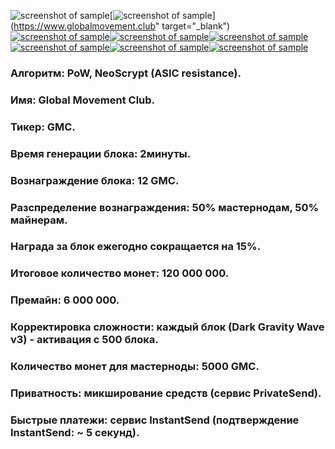 ![screenshot of sample](https://cdn.discordapp.com/attachments/651853753019924520/655599336046067729/1_864SHAPKA_GMC.png)[![screenshot of sample](
https://cdn.discordapp.com/attachments/651853753019924520/655600972889980930/web140.png)](https://www.globalmovement.club" target="_blank")[![screenshot of sample](
https://cdn.discordapp.com/attachments/651853753019924520/655601493218557952/POOL.png)](https://pool.gmastercoin.com)[![screenshot of sample](
https://cdn.discordapp.com/attachments/651853753019924520/655602215481901112/explorer.png)](https://chain.gmastercoin.com)[![screenshot of sample](
https://cdn.discordapp.com/attachments/651853753019924520/655602621368762390/discord.png)](https://discord.gg/NUceHNH)[![screenshot of sample](
https://cdn.discordapp.com/attachments/651853753019924520/655603620292853760/twitter.png)](https://twitter.com/global_m_club)[![screenshot of sample](
https://cdn.discordapp.com/attachments/651853753019924520/655604362688593934/telegram.png)](https://t.me/gm_club_channel)[![screenshot of sample](
https://cdn.discordapp.com/attachments/651853753019924520/655598017830846467/2SHAPKA_GMC.png)](https://discord.gg/NUceHNH)  


###  Алгоритм: PoW, NeoScrypt (ASIC resistance).
###  Имя: Global Movement Club.
###  Тикер: GMC.
###  Время генерации блока: 2минуты.
###  Вознаграждение блока: 12 GMC.
###  Разспределение вознаграждения: 50% мастернодам, 50% майнерам.
###  Награда за блок ежегодно сокращается на 15%.
###  Итоговое количество монет: 120 000 000.
###  Премайн: 6 000 000.
###  Корректировка сложности: каждый блок (Dark Gravity Wave v3) - активация с 500 блока.
###  Количество монет для мастерноды: 5000 GMC.
###  Приватность: микширование средств (сервис PrivateSend).
###  Быстрые платежи: сервис InstantSend (подтверждение InstantSend: ~ 5 секунд).
